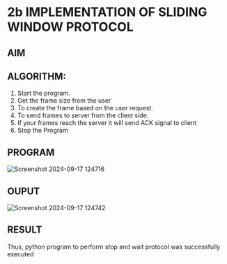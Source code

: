 # 2b IMPLEMENTATION OF SLIDING WINDOW PROTOCOL
## AIM
## ALGORITHM:
1. Start the program.
2. Get the frame size from the user
3. To create the frame based on the user request.
4. To send frames to server from the client side.
5. If your frames reach the server it will send ACK signal to client
6. Stop the Program
## PROGRAM
![Screenshot 2024-09-17 124716](https://github.com/user-attachments/assets/aadc92c0-f3b0-472e-ab93-10a2268e1456)

## OUPUT
![Screenshot 2024-09-17 124742](https://github.com/user-attachments/assets/d4e953a7-a6b9-42e2-9b6a-aeba5379249b)

## RESULT
Thus, python program to perform stop and wait protocol was successfully executed
